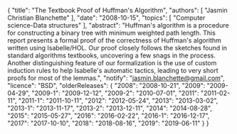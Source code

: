 {
    "title": "The Textbook Proof of Huffman's Algorithm",
    "authors": [
        "Jasmin Christian Blanchette"
    ],
    "date": "2008-10-15",
    "topics": [
        "Computer science-Data structures"
    ],
    "abstract": "Huffman's algorithm is a procedure for constructing a binary tree with minimum weighted path length. This report presents a formal proof of the correctness of Huffman's algorithm written using Isabelle/HOL. Our proof closely follows the sketches found in standard algorithms textbooks, uncovering a few snags in the process. Another distinguishing feature of our formalization is the use of custom induction rules to help Isabelle's automatic tactics, leading to very short proofs for most of the lemmas.",
    "notify": "jasmin.blanchette@gmail.com",
    "licence": "BSD",
    "olderReleases": {
        "2008": "2008-10-21",
        "2009": "2009-04-29",
        "2009-1": "2009-12-12",
        "2009-2": "2010-07-01",
        "2011": "2011-02-11",
        "2011-1": "2011-10-11",
        "2012": "2012-05-24",
        "2013": "2013-03-02",
        "2013-1": "2013-11-17",
        "2013-2": "2013-12-11",
        "2014": "2014-08-28",
        "2015": "2015-05-27",
        "2016": "2016-02-22",
        "2016-1": "2016-12-17",
        "2017": "2017-10-10",
        "2018": "2018-08-16",
        "2019": "2019-06-11"
    }
}
